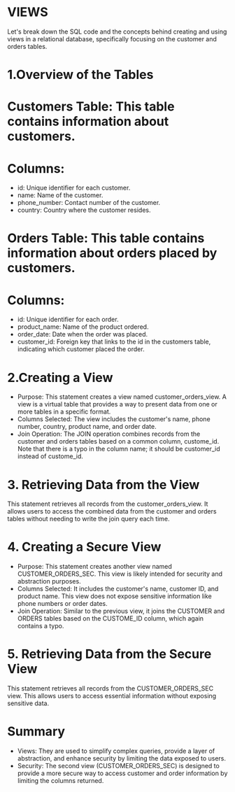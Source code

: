 # VIEWS
Let's break down the SQL code and the concepts behind creating and using views in a relational database, specifically focusing on the customer and orders tables.

# 1.Overview of the Tables
# Customers Table: This table contains information about customers.
# Columns:
* id: Unique identifier for each customer.
* name: Name of the customer.
* phone_number: Contact number of the customer.
* country: Country where the customer resides.

# Orders Table: This table contains information about orders placed by customers.
# Columns:
* id: Unique identifier for each order.
* product_name: Name of the product ordered.
* order_date: Date when the order was placed.
* customer_id: Foreign key that links to the id in the customers table, indicating which customer placed the order.

# 2.Creating a View
* Purpose: This statement creates a view named customer_orders_view. A view is a virtual table that provides a way to present data from one or more tables in a specific format.
* Columns Selected: The view includes the customer's name, phone number, country, product name, and order date.
* Join Operation: The JOIN operation combines records from the customer and orders tables based on a common column, custome_id. Note that there is a typo in the column name; it should be customer_id instead of custome_id.

# 3. Retrieving Data from the View
This statement retrieves all records from the customer_orders_view. It allows users to access the combined data from the customer and orders tables without needing to write the join query each time.

# 4. Creating a Secure View
* Purpose: This statement creates another view named CUSTOMER_ORDERS_SEC. This view is likely intended for security and abstraction purposes.
* Columns Selected: It includes the customer's name, customer ID, and product name. This view does not expose sensitive information like phone numbers or order dates.
* Join Operation: Similar to the previous view, it joins the CUSTOMER and ORDERS tables based on the CUSTOME_ID column, which again contains a typo.

# 5. Retrieving Data from the Secure View
This statement retrieves all records from the CUSTOMER_ORDERS_SEC view. This allows users to access essential information without exposing sensitive data.

# Summary
* Views: They are used to simplify complex queries, provide a layer of abstraction, and enhance security by limiting the data exposed to users.
* Security: The second view (CUSTOMER_ORDERS_SEC) is designed to provide a more secure way to access customer and order information by limiting the columns returned.
